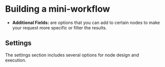 # Building a mini-workflow
- **Additional Fields:** are options that you can add to certain nodes to make your request more specific or filter the results. 

## Settings
The settings section includes several options for node design and execution.